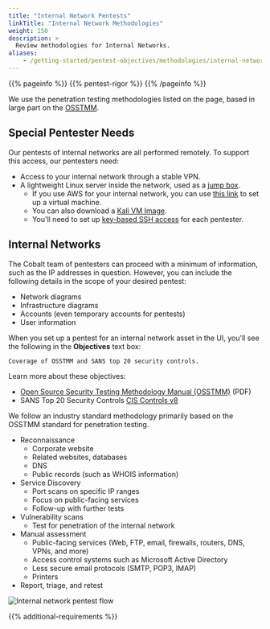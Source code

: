 ```yaml
---
title: "Internal Network Pentests"
linkTitle: "Internal Network Methodologies"
weight: 150
description: >
  Review methodologies for Internal Networks.
aliases:
    - /getting-started/pentest-objectives/methodologies/internal-network/
---
```


{{% pageinfo %}}
{{% pentest-rigor %}}
{{% /pageinfo %}}

We use the penetration testing methodologies listed on the page, based in large part on the
[OSSTMM](/getting-started/glossary#open-source-security-testing-methodology-manual-osstmm).

## Special Pentester Needs

Our pentests of internal networks are all performed remotely. To support this access, our
pentesters need:

- Access to your internal network through a stable VPN.
- A lightweight Linux server inside the network, used as a [jump box](/getting-started/glossary#jump-box).
  - If you use AWS for your internal network, you can use
    [this link](https://aws.amazon.com/marketplace/pp/prodview-fznsw3f7mq7to) to set up a virtual machine.
  - You can also download a [Kali VM Image](https://www.kali.org/get-kali).
  - You'll need to set up [key-based SSH access](https://docs.gitlab.com/ee/ssh) for each pentester.

## Internal Networks

The Cobalt team of pentesters can proceed with a minimum of information, such as the IP addresses
in question. However, you can include the following details in the scope of your desired pentest:

- Network diagrams
- Infrastructure diagrams
- Accounts (even temporary accounts for pentests)
- User information

When you set up a pentest for an internal network asset in the UI, you'll see the following in the
**Objectives** text box:

```
Coverage of OSSTMM and SANS top 20 security controls.
```

Learn more about these objectives:

- [Open Source Security Testing Methodology Manual (OSSTMM)](https://www.isecom.org/OSSTMM.3.pdf) (PDF)
- SANS Top 20 Security Controls [CIS Controls v8](https://www.sans.org/blog/cis-controls-v8)

We follow an industry standard methodology primarily based on the OSSTMM standard for
penetration testing.

- Reconnaissance
  - Corporate website
  - Related websites, databases
  - DNS
  - Public records (such as WHOIS information)
- Service Discovery
  - Port scans on specific IP ranges
  - Focus on public-facing services
  - Follow-up with further tests
- Vulnerability scans
  - Test for penetration of the internal network
- Manual assessment
  - Public-facing services (Web, FTP, email, firewalls, routers, DNS, VPNs, and more)
  - Access control systems such as Microsoft Active Directory
  - Less secure email protocols (SMTP, POP3, IMAP)
  - Printers
- Report, triage, and retest

![Internal network pentest flow](/gsg/ExternalNetworkPentest.png)

<!-- The diagrams for internal and external networks are identical, Aug 6, 2021. -->

{{% additional-requirements %}}
